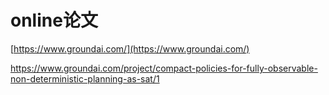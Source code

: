 # online论文

[https://www.groundai.com/](https://www.groundai.com/)












https://www.groundai.com/project/compact-policies-for-fully-observable-non-deterministic-planning-as-sat/1



